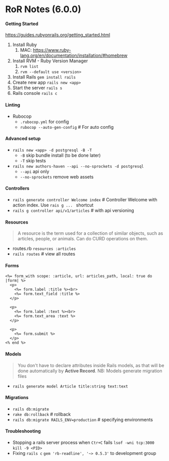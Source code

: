 # RoR Notes (6.0.0)

#### Getting Started
https://guides.rubyonrails.org/getting_started.html

1. Install Ruby
   1. MAC: https://www.ruby-lang.org/en/documentation/installation/#homebrew
2. Install RVM - Ruby Version Manager
   1. `rvm list`
   2. `rvm --default use <version>`
3. Install Rails `gem install rails`
4. Create new app `rails new <app>`
5. Start the server `rails s`
6. Rails console `rails c`

#### Linting
- Rubocop
  - `.rubocop.yml` for config 
  - `rubocop --auto-gen-config` # For auto config

#### Advanced setup
- `rails new <app> -d postgresql -B -T`
  - `-B` skip bundle install (to be done later)
  - `-T` skip tests
- `rails new authors-haven --api --no-sprockets -d postgresql`
  - `--api` api only
  - `--no-sprockets` remove web assets

#### Controllers
- `rails generate controller Welcome index` # Controller Welcome with action index. Use `rais g ... ` shortcut
- `rails g controller api/v1/articles` # with api versioning

#### Resources
> A resource is the term used for a collection of similar objects, such as articles, people, or animals.  Can do CURD operations on them.

- routes.rb
  `resources :articles`
- `rails routes` # view all routes

#### Forms
```
<%= form_with scope: :article, url: articles_path, local: true do |form| %>
  <p>
    <%= form.label :title %><br>
    <%= form.text_field :title %>
  </p>
 
  <p>
    <%= form.label :text %><br>
    <%= form.text_area :text %>
  </p>
 
  <p>
    <%= form.submit %>
  </p>
<% end %>
```

#### Models
> You don't have to declare attributes inside Rails models, as that will be done automatically by **Active Record**.
> NB: Models generate migration files

- `rails generate model Article title:string text:text`

#### Migrations
- `rails db:migrate`
- `rake db:rollback` # rollback
- `rails db:migrate RAILS_ENV=production` # specifying environments

#### Troubleshooting
- Stopping a rails server process when `Ctr+C` fails
  `lsof -wni tcp:3000`
  `kill -9 <PID>`
- Fixing `rails c`
  `gem 'rb-readline', '~> 0.5.3'` to development group

#### 

#### 

#### 

#### 

#### 

#### 

#### 

#### 

#### 
